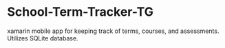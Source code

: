 # School-Term-Tracker-TG
 xamarin mobile app for keeping track of terms, courses, and assessments. Utilizes SQLite database.
